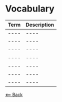 
# Vocabulary

| **Term**| **Description** | 
|  :----: |  ----  |   
|   ----  |  ----  | 
|   ----  |  ----  |
|   ----  |  ----  |
|   ----  |  ----  |
|   ----  |  ----  |
|   ----  |  ----  |
|   ----  |  ----  |

[<== Back](README.md)
